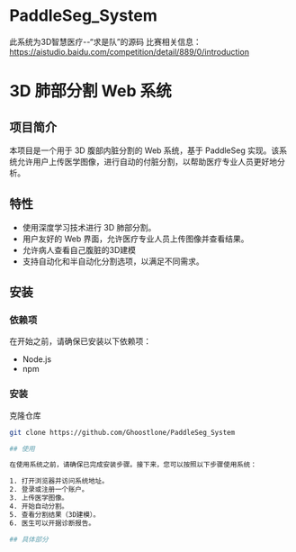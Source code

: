 # PaddleSeg_System
此系统为3D智慧医疗--“求是队”的源码
比赛相关信息：https://aistudio.baidu.com/competition/detail/889/0/introduction
# 3D 肺部分割 Web 系统

## 项目简介

本项目是一个用于 3D 腹部内脏分割的 Web 系统，基于 PaddleSeg 实现。该系统允许用户上传医学图像，进行自动的付脏分割，以帮助医疗专业人员更好地分析。

## 特性

- 使用深度学习技术进行 3D 肺部分割。
- 用户友好的 Web 界面，允许医疗专业人员上传图像并查看结果。
- 允许病人查看自己腹脏的3D建模
- 支持自动化和半自动化分割选项，以满足不同需求。

## 安装

### 依赖项

在开始之前，请确保已安装以下依赖项：

- Node.js
- npm

### 安装

克隆仓库

   ```bash
   git clone https://github.com/Ghoostlone/PaddleSeg_System
   
## 使用

在使用系统之前，请确保已完成安装步骤。接下来，您可以按照以下步骤使用系统：

1. 打开浏览器并访问系统地址。
2. 登录或注册一个账户。
3. 上传医学图像。
4. 开始自动分割。
5. 查看分割结果（3D建模）。
6. 医生可以开据诊断报告。

## 具体部分

